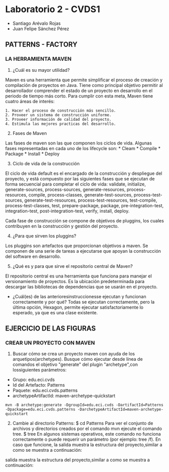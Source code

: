# Laboratorio 2 - CVDS1
* Santiago Arévalo Rojas
* Juan Felipe Sánchez Pérez

## PATTERNS - FACTORY

### LA HERRAMIENTA MAVEN
1. ¿Cuál es su mayor utilidad?

Maven es una herramienta que permite simplificar el proceso de creación y compilación de proyectos en Java. Tiene como principal objetivo permitir al desarrollador comprender el estado de un proyecto en desarrollo en el periodo de tiempo
más corto. Para cumplir con esta meta, Maven tiene cuatro áreas de interés:

	1. Hacer el proceso de construcción más sencillo.
	2. Proveer un sistema de construcción uniforme.
	3. Proveer información de calidad del proyecto.
	4. Estimula las mejores practicas del desarrollo.

2. Fases de Maven

Las fases de maven son las que componen los ciclos de vida. Algunas fases representadas en cada uno de los lifecycle son:
	* Cleam
	* Compile
	* Package
	* Install
	* Deploy

3. Ciclo de vida de la construcción

El ciclo de vida default es el encargado de la construcción y despliegue del proyecto, y está compuesto por las siguientes fases que se ejecutan de forma secuencial para completar el ciclo de vida: 
validate, initialize, generate-sources, process-sources, generate-resources, process-resources, compile, process-classes, generate-test-sources, process-test-sources, generate-test-resources, process-test-resources, test-compile, 
process-test-classes, test, prepare-package, package, pre-integration-test, integration-test, post-integration-test, verify, install, deploy.

Cada fase de construcción se compone de objetivos de pluggins, los cuales contribuyen en la construcción y gestión del proyecto.


4. ¿Para que sirven los pluggins?

Los pluggins son artefactos que proporcionan objetivos a maven. Se componen de una serie de tareas a ejecutarse que apoyan la construcción del software en desarrollo.

5. ¿Qué es y para que sirve el repositorio central de Maven?

El repositorio central es una herramienta que funciona para manejar el versionamiento de proyectos. Es la ubicación predeterminada para descargar las bibliotecas de dependencias que se usarán en el proyecto.

* ¿Cuál(es) de las anterioresinstruccionesse ejecutan y funcionan correctamente y por qué?
Todas se ejecutan correctamente, pero la última opción, Hexagon, permite ejecutar satisfactoriamente lo esperado, ya que es una clase existente. 

## EJERCICIO DE LAS FIGURAS

### CREAR UN PROYECTO CON MAVEN
1. Buscar cómo se crea un proyecto maven con ayuda de los arquetipos(archetypes).
Busque cómo ejecutar desde línea de comandos el objetivo "generate" del plugin "archetype",con lossiguientes
parámetros: 
* Grupo: edu.eci.cvds
* Id del Artefacto: Patterns
* Paquete: edu.eci.cvds.patterns
* archetypeArtifactId: maven-archetype-quickstart

`mvn -B archetype:generate -DgroupId=edu.eci.cvds -DartifactId=Patterns -Dpackage=edu.eci.cvds.patterns -DarchetypeArtifactId=maven-archetype-quickstart`

2. Cambie al directorio Patterns:
$ cd Patterns
Para ver el conjunto de archivos y directorios creados por el comando mvn ejecute el comando tree.
$ tree
En algunos sistemas operativos, este comando no funciona correctamente o puede requerir un parámetro (por ejemplo: tree /f). En caso que funcione, la
salida muestra la estructura del proyecto,similar a como se muestra a continuación:



salida muestra la estructura del proyecto,similar a como se muestra a continuación:
